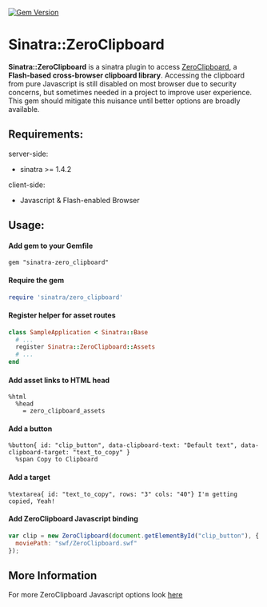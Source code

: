 [![Gem Version](https://badge.fury.io/rb/sinatra-zero_clipboard.png)](http://badge.fury.io/rb/sinatra-zero_clipboard)
# Sinatra::ZeroClipboard 

**Sinatra::ZeroClipboard** is a sinatra plugin to access [ZeroClipboard](https://github.com/jonrohan/ZeroClipboard), 
a **Flash-based cross-browser clipboard library**. Accessing the clipboard from pure Javascript is still disabled
on most browser due to security concerns, but sometimes needed in a project to improve user experience.
This gem should mitigate this nuisance until better options are broadly available.

## Requirements:

server-side:
  * sinatra  >= 1.4.2
  
client-side:
  * Javascript & Flash-enabled Browser

## Usage:

#### Add gem to your Gemfile
    gem "sinatra-zero_clipboard"

#### Require the gem
``` ruby 
require 'sinatra/zero_clipboard'
```

#### Register helper for asset routes
``` ruby
class SampleApplication < Sinatra::Base
  # ...
  register Sinatra::ZeroClipboard::Assets
  # ...
end
```

#### Add asset links to HTML head
``` haml
%html
  %head
    = zero_clipboard_assets
```

#### Add a button
``` haml
%button{ id: "clip_button", data-clipboard-text: "Default text", data-clipboard-target: "text_to_copy" }
  %span Copy to Clipboard
```

#### Add a target
``` haml
%textarea{ id: "text_to_copy", rows: "3" cols: "40"} I'm getting copied, Yeah!
```

#### Add ZeroClipboard Javascript binding
``` javascript
var clip = new ZeroClipboard(document.getElementById("clip_button"), {
  moviePath: "swf/ZeroClipboard.swf"
});
```

## More Information
For more ZeroClipboard Javascript options look [here](https://github.com/jonrohan/ZeroClipboard)
